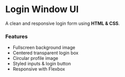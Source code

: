 # Login Window UI
A clean and responsive login form using **HTML & CSS**.

### Features
- Fullscreen background image
- Centered transparent login box
- Circular profile image
- Styled inputs & login button
- Responsive with Flexbox
